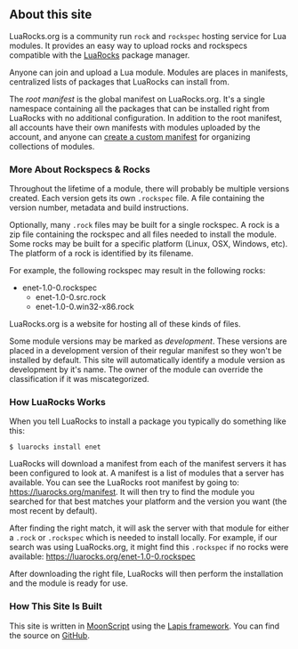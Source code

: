 ## About this site

LuaRocks.org is a community run `rock` and `rockspec` hosting service for Lua
modules.  It provides an easy way to upload rocks and rockspecs compatible with
the [LuaRocks][1] package manager.

Anyone can join and upload a Lua module. Modules are places in manifests,
centralized lists of packages that LuaRocks can install from.

The *root manifest* is the global manifest on LuaRocks.org. It's a single
namespace containing all the packages that can be installed right from LuaRocks
with no additional configuration. In addition to the root manifest, all
accounts have their own manifests with modules uploaded by the account, and
anyone can [create a custom manifest](/new-manifest) for organizing collections
of modules.

### More About Rockspecs & Rocks

Throughout the lifetime of a module, there will probably be multiple versions
created. Each version gets its own `.rockspec` file. A file containing the
version number, metadata and build instructions.

Optionally, many `.rock` files may be built for a single rockspec. A rock is a
zip file containing the rockspec and all files needed to install the module.
Some rocks may be built for a specific platform (Linux, OSX, Windows, etc). The
platform of a rock is identified by its filename.

For example, the following rockspec may result in the following rocks:

  * enet-1.0-0.rockspec
    * enet-1.0-0.src.rock
    * enet-1.0-0.win32-x86.rock


LuaRocks.org is a website for hosting all of these kinds of files.

Some module versions may be marked as *development*. These versions are placed
in a development version of their regular manifest so they won't be installed
by default. This site will automatically identify a module version as
development by it's name. The owner of the module can override the
classification if it was miscategorized.

### How LuaRocks Works

When you tell LuaRocks to install a package you typically do something like
this:

    $ luarocks install enet

LuaRocks will download a manifest from each of the manifest servers it has been
configured to look at. A manifest is a list of modules that a server has
available. You can see the LuaRocks root manifest by going to:
<https://luarocks.org/manifest>. It will then try to find the module
you searched for that best matches your platform and the version you want (the
most recent by default).

After finding the right match, it will ask the server with that module for
either a `.rock` or `.rockspec` which is needed to install locally. For
example, if our search was using LuaRocks.org, it might find this `.rockspec` if
no rocks were available: <https://luarocks.org/enet-1.0-0.rockspec>

After downloading the right file, LuaRocks will then perform the installation
and the module is ready for use.

### How This Site Is Built

This site is written in [MoonScript][3] using the [Lapis framework][4]. You can find the source on [GitHub][2].

  [1]: https://luarocks.org/
  [2]: https://github.com/luarocks/luarocks-site
  [3]: http://moonscript.org
  [4]: http://leafo.net/lapis/

